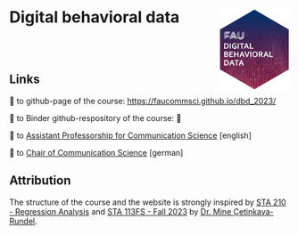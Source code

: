 # Digital behavioral data <a href="https://chrdrn.github.io/digital-behavioral-data"><img src="img/dbd_hex.png" align="right" height="150"/></a>

<!-- badges: start -->

<!-- [![Binder RStudio](img/badge-binder_rstudio.svg)](https://mybinder.org/v2/gh/chrdrn/digital-behavior-data-binder/HEAD?urlpath=rstudio) [![Binder Jupyter](img/badge-binder_jupyter.svg)](https://mybinder.org/v2/gh/chrdrn/digital-behavior-data-binder/HEAD) -->

<!-- badges: end -->

<br><br>

## Links

🔗 to github-page of the course: <https://faucommsci.github.io/dbd_2023/>

🔗 to Binder github-respository of the course: 🚧

🔗 to [Assistant Professorship for Communication Science](https://www.communicationscience.rw.fau.de/) \[english\]

🔗 to [Chair of Communication Science](https://www.kowi.rw.fau.de/) \[german\]

## Attribution

The structure of the course and the website is strongly inspired by [STA 210 - Regression Analysis](https://github.com/sta210-s22/website) and [STA 113FS - Fall 2023](https://github.com/sta113-f23) by [Dr. Mine Çetinkaya-Rundel](http://mine-cr.com/).